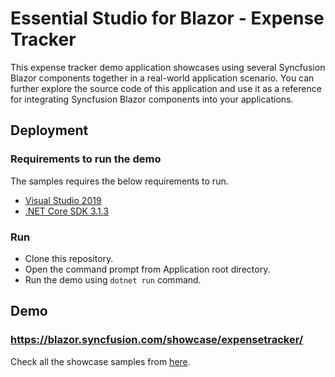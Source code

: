 # Essential Studio for Blazor - Expense Tracker

This expense tracker demo application showcases using several Syncfusion Blazor components together in a real-world application scenario. You can further explore the source code of this application and use it as a reference for integrating Syncfusion Blazor components into your applications.

## Deployment

### Requirements to run the demo

The samples requires the below requirements to run.

* [Visual Studio 2019](https://visualstudio.microsoft.com/vs/)
* [.NET Core SDK 3.1.3](https://dotnet.microsoft.com/download/dotnet-core/3.1)

### Run

* Clone this repository.
* Open the command prompt from Application root directory.
* Run the demo using `dotnet run` command.

## Demo

### <a href="https://blazor.syncfusion.com/showcase/expensetracker/" target="_blank">https://blazor.syncfusion.com/showcase/expensetracker/</a>

Check all the showcase samples from <a href="https://blazor.syncfusion.com/" target="_blank">here</a>.
